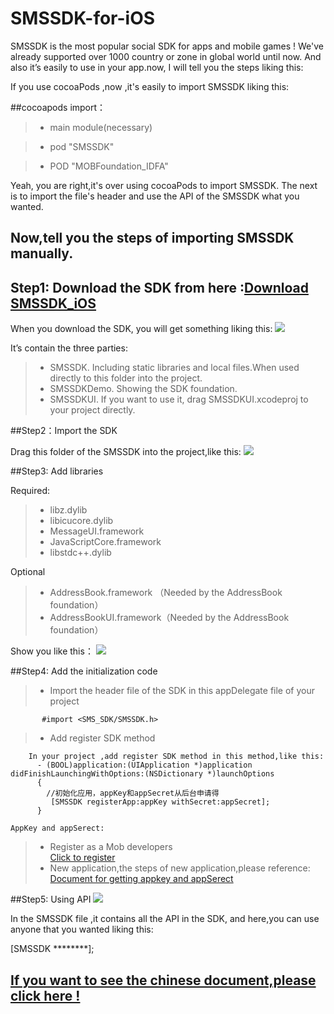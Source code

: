 # SMSSDK-for-iOS

SMSSDK is the most popular social SDK for apps and mobile games ! We've already supported over 1000 country or zone in global world  until now. And also it’s easily to use in your app.now, I will tell you the steps liking this:

If you use cocoaPods ,now ,it's easily to import SMSSDK liking this:

##cocoapods import：

 > * main module(necessary)
 
 > * pod "SMSSDK"
 
 > * POD "MOBFoundation_IDFA"

Yeah, you are right,it's over using cocoaPods to import SMSSDK. The next is to import the file's header and use the API of the SMSSDK what you wanted.

## Now,tell you the steps of importing SMSSDK manually.

## Step1: Download the SDK from here :[Download SMSSDK_iOS](http://www.mob.com/#/downloadDetail/SMS/ios)
        
 When you download the SDK, you will get something liking this:
 ![](http://ww2.sinaimg.cn/mw690/9fbf66d3gw1f6qr5l038zj20h50brjrx.jpg)

  It’s contain the three parties:

   > * SMSSDK. Including static libraries and local files.When used directly to this folder into the project.
   > * SMSSDKDemo. Showing the SDK foundation.
   > * SMSSDKUI. If you want to use it, drag SMSSDKUI.xcodeproj to your project directly.

##Step2：Import the SDK

 Drag  this folder of the SMSSDK into the project,like this:
![](http://ww1.sinaimg.cn/mw690/9fbf66d3gw1f6qr5m7cohj20yj0rpdrl.jpg)
  
##Step3: Add libraries 

  Required:

   > *  libz.dylib
   > *  libicucore.dylib
   > *  MessageUI.framework
   > * JavaScriptCore.framework
   > * libstdc++.dylib

  Optional

   > *  AddressBook.framework （Needed by the AddressBook foundation）
   > *  AddressBookUI.framework（Needed by the AddressBook foundation）

  Show you like this：
![](http://ww2.sinaimg.cn/mw690/9fbf66d3gw1f6qr5n18q8j20yv0gowkr.jpg)
  
##Step4: Add the initialization code


 > * Import the header file of the SDK  in this appDelegate  file of your project

           #import <SMS_SDK/SMSSDK.h>

 > * Add register SDK method

        In your project ,add register SDK method in this method,like this:
          - (BOOL)application:(UIApplication *)application didFinishLaunchingWithOptions:(NSDictionary *)launchOptions
          {
            //初始化应用，appKey和appSecret从后台申请得
             [SMSSDK registerApp:appKey withSecret:appSecret];
          }

    AppKey and appSerect:
    
> * Register as a Mob developers  
[Click to register](http://www.mob.com/#/reg)
> * New application,the steps of new application,please reference: 
[Document for getting appkey and appSerect](http://bbs.mob.com/forum.php?mod=viewthread&tid=8212&extra=page%3D1)

##Step5: Using API 
![](http://ww4.sinaimg.cn/mw690/9fbf66d3gw1f6qr5nkcndj219j0hrjxa.jpg)

In the SMSSDK file ,it contains all the API in the SDK, and here,you can use anyone that you wanted liking this:

[SMSSDK  ********];

## [If you want to see the chinese document,please click here !](http://wiki.mob.com/iOS%E7%9F%AD%E4%BF%A1SDK%E9%9B%86%E6%88%90%E6%96%87%E6%A1%A3/)

